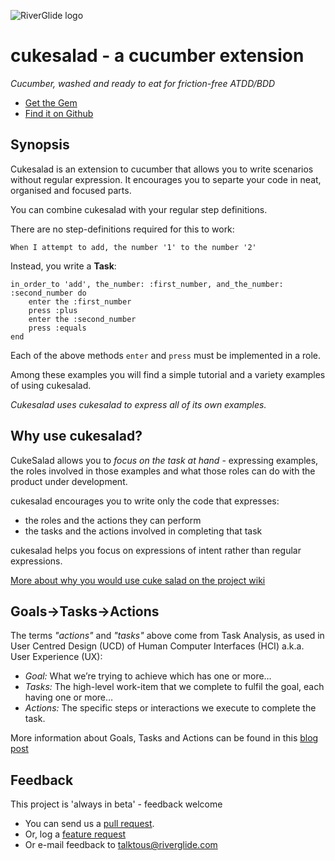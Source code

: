 ![RiverGlide logo](http://riverglide-live.heroku.com/attachments/branding/riverglide_logo.png)

# cukesalad - a cucumber extension

_Cucumber, washed and ready to eat for friction-free ATDD/BDD_

* [Get the Gem](https://rubygems.org/gems/cukesalad)
* [Find it on Github](http://github.com/RiverGlide/CukeSalad)

## Synopsis

Cukesalad is an extension to cucumber that allows you to write scenarios without regular expression.
It encourages you to separte your code in neat, organised and focused parts.

You can combine cukesalad with your regular step definitions.

There are no step-definitions required for this to work:

    When I attempt to add, the number '1' to the number '2'

Instead, you write a **Task**:
                                      
    in_order_to 'add', the_number: :first_number, and_the_number: :second_number do
        enter the :first_number 
        press :plus
        enter the :second_number 
        press :equals
    end

Each of the above methods `enter` and `press` must be implemented in a role.

Among these examples you will find a simple tutorial and a variety examples of using cukesalad.

_Cukesalad uses cukesalad to express all of its own examples._

## Why use cukesalad?

CukeSalad allows you to _focus on the task at hand_ - expressing examples, the roles involved in those examples and what those roles can do with the product under development.

cukesalad encourages you to write only the code that expresses:

* the roles and the actions they can perform
* the tasks and the actions involved in completing that task

cukesalad helps you focus on expressions of intent rather than regular expressions.

[More about why you would use cuke salad on the project wiki](https://github.com/RiverGlide/CukeSalad/wiki/Who-is-this-for)

## Goals->Tasks->Actions
The terms *"actions"* and *"tasks"* above come from Task Analysis, as used in User Centred Design (UCD) of Human Computer Interfaces (HCI) a.k.a. User Experience (UX):

* *Goal:* What we’re trying to achieve which has one or more…
* *Tasks:* The high-level work-item that we complete to fulfil the goal, each having one or more…
* *Actions:* The specific steps or interactions we execute to complete the task.

More information about Goals, Tasks and Actions can be found in this [blog post](http://antonymarcano.com/blog/2011/03/goals-tasks-action/)

## Feedback
This project is 'always in beta' - feedback welcome

* You can send us a [pull request](https://github.com/RiverGlide/CukeSalad/).
* Or, log a [feature request](https://github.com/RiverGlide/CukeSalad/issues?labels=Feature)
* Or e-mail feedback to <talktous@riverglide.com>

